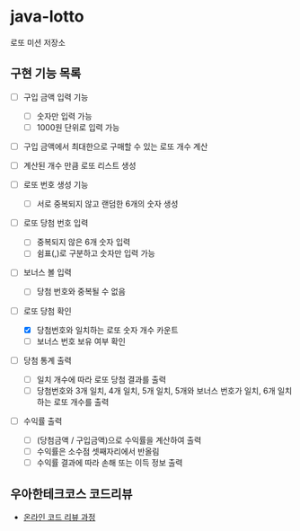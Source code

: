 # java-lotto

로또 미션 저장소

## 구현 기능 목록

- [ ] 구입 금액 입력 기능
  - [ ] 숫자만 입력 가능
  - [ ] 1000원 단위로 입력 가능

- [ ] 구입 금액에서 최대한으로 구매할 수 있는 로또 개수 계산

- [ ] 계산된 개수 만큼 로또 리스트 생성

- [ ] 로또 번호 생성 기능
  - [ ] 서로 중복되지 않고 랜덤한 6개의 숫자 생성

- [ ] 로또 당첨 번호 입력
  - [ ] 중복되지 않은 6개 숫자 입력
  - [ ] 쉼표(,)로 구분하고 숫자만 입력 가능

- [ ] 보너스 볼 입력
  - [ ] 당첨 번호와 중복될 수 없음

- [ ] 로또 당첨 확인
  - [x] 당첨번호와 일치하는 로또 숫자 개수 카운트
  - [ ] 보너스 번호 보유 여부 확인

- [ ] 당첨 통계 출력
  - [ ] 일치 개수에 따라 로또 당첨 결과를 출력
  - [ ] 당첨번호와 3개 일치, 4개 일치, 5개 일치, 5개와 보너스 번호가 일치, 6개 일치하는 로또 개수를 출력

- [ ] 수익률 출력
  - [ ] (당첨금액 / 구입금액)으로 수익률을 계산하여 출력
  - [ ] 수익률은 소수점 셋째자리에서 반올림
  - [ ] 수익률 결과에 따라 손해 또는 이득 정보 출력

## 우아한테크코스 코드리뷰

- [온라인 코드 리뷰 과정](https://github.com/woowacourse/woowacourse-docs/blob/master/maincourse/README.md)
